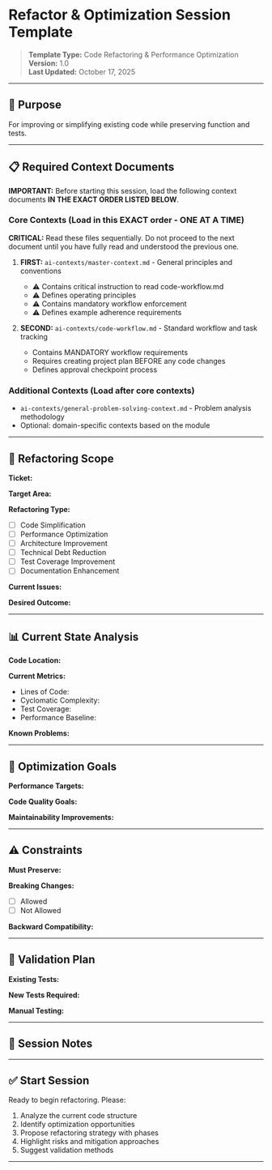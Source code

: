 # Refactor & Optimization Session Template

> **Template Type:** Code Refactoring & Performance Optimization  
> **Version:** 1.0  
> **Last Updated:** October 17, 2025

---

## 🎯 Purpose

For improving or simplifying existing code while preserving function and tests.

---

## 📋 Required Context Documents

**IMPORTANT:** Before starting this session, load the following context documents **IN THE EXACT ORDER LISTED BELOW**.

### Core Contexts (Load in this EXACT order - ONE AT A TIME)

**CRITICAL:** Read these files sequentially. Do not proceed to the next document until you have fully read and understood the previous one.

1. **FIRST:** `ai-contexts/master-context.md` - General principles and conventions
   - ⚠️ Contains critical instruction to read code-workflow.md
   - ⚠️ Defines operating principles
   - ⚠️ Contains mandatory workflow enforcement
   - ⚠️ Defines example adherence requirements

2. **SECOND:** `ai-contexts/code-workflow.md` - Standard workflow and task tracking
   - Contains MANDATORY workflow requirements
   - Requires creating project plan BEFORE any code changes
   - Defines approval checkpoint process

### Additional Contexts (Load after core contexts)

- `ai-contexts/general-problem-solving-context.md` - Problem analysis methodology
- Optional: domain-specific contexts based on the module

---

## 🔧 Refactoring Scope

<!-- Define what needs to be refactored or optimized -->

**Ticket:** <!-- e.g., HPP-1234, or NOTKT if no ticket -->

**Target Area:**

**Refactoring Type:**

- [ ] Code Simplification
- [ ] Performance Optimization
- [ ] Architecture Improvement
- [ ] Technical Debt Reduction
- [ ] Test Coverage Improvement
- [ ] Documentation Enhancement

**Current Issues:**

**Desired Outcome:**

---

## 📊 Current State Analysis

<!-- Document the current state of the code -->

**Code Location:**

**Current Metrics:**

- Lines of Code:
- Cyclomatic Complexity:
- Test Coverage:
- Performance Baseline:

**Known Problems:**

---

## 🎯 Optimization Goals

<!-- Define specific, measurable goals -->

**Performance Targets:**

**Code Quality Goals:**

**Maintainability Improvements:**

---

## ⚠️ Constraints

<!-- List any constraints or requirements to preserve -->

**Must Preserve:**

**Breaking Changes:**

- [ ] Allowed
- [ ] Not Allowed

**Backward Compatibility:**

---

## 🧪 Validation Plan

<!-- How to ensure refactoring doesn't break functionality -->

**Existing Tests:**

**New Tests Required:**

**Manual Testing:**

---

## 📝 Session Notes

<!-- Add any additional context or considerations -->

---

## ✅ Start Session

Ready to begin refactoring. Please:

1. Analyze the current code structure
2. Identify optimization opportunities
3. Propose refactoring strategy with phases
4. Highlight risks and mitigation approaches
5. Suggest validation methods

---
